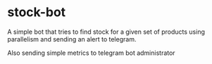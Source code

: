 # stock-bot

A simple bot that tries to find stock for a given set of products using parallelism and sending an alert to telegram.

Also sending simple metrics to telegram bot administrator
